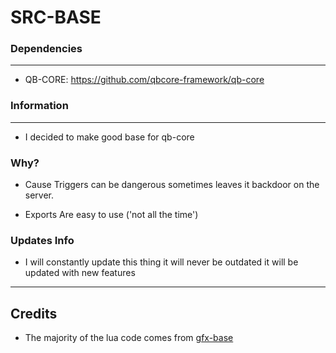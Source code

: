 # SRC-BASE

### Dependencies
***
- QB-CORE: https://github.com/qbcore-framework/qb-core
### Information
***
- I decided to make good base for qb-core

### Why?
- Cause Triggers can be dangerous sometimes leaves it backdoor on the server.

- Exports Are easy to use ('not all the time')

### Updates Info

 - I will constantly update this thing it will never be outdated it will be updated with new features

***


## Credits
- The majority of the lua code comes from [gfx-base](https://github.com/fizzfau/gfx-base)
